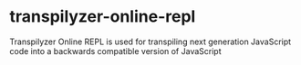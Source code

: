 # transpilyzer-online-repl
Transpilyzer Online REPL is used for transpiling next generation JavaScript  code into a backwards compatible version of JavaScript

